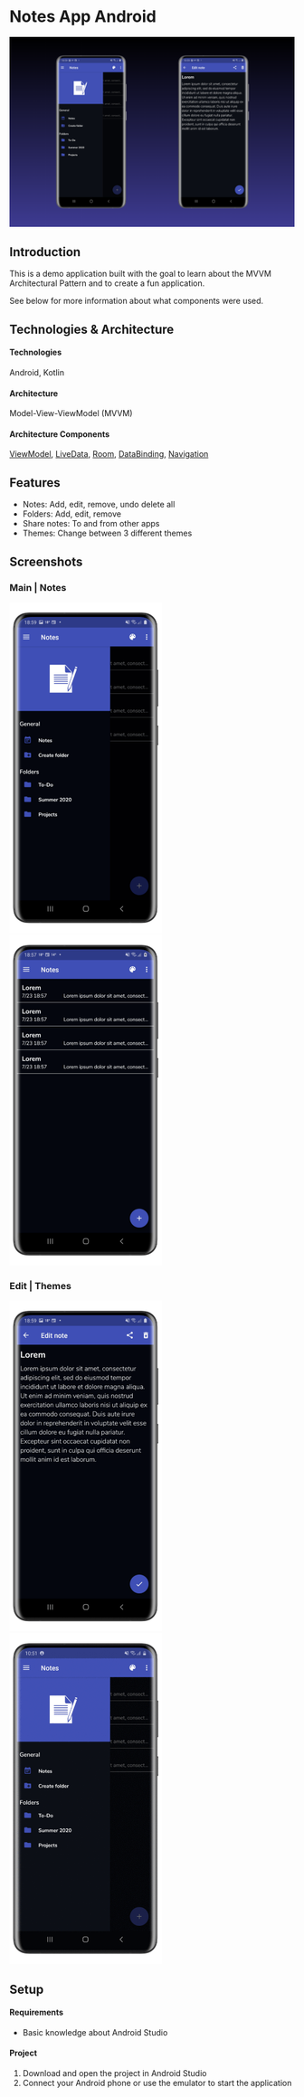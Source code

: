 
# Notes App Android
![HeaderImage](github_pictures/header.png) 

## Introduction
This is a demo application built with the goal to learn about the MVVM Architectural Pattern and to create a fun application.

See below for more information about what components were used.

## Technologies & Architecture 

#### Technologies
Android, Kotlin

#### Architecture
Model-View-ViewModel (MVVM)

#### Architecture Components
[ViewModel](https://developer.android.com/topic/libraries/architecture/viewmodel), [LiveData](https://developer.android.com/topic/libraries/architecture/livedata), [Room](https://developer.android.com/topic/libraries/architecture/room), [DataBinding](https://developer.android.com/topic/libraries/data-binding), 
[Navigation](https://developer.android.com/guide/navigation/)

## Features
- Notes: Add, edit, remove, undo delete all
- Folders: Add, edit, remove
- Share notes: To and from other apps
- Themes: Change between 3 different themes

## Screenshots

### Main | Notes

<p align = "left" >
  <img width="270" height="585" src="github_pictures/main.png">
  <img width="270" height="585" src="github_pictures/notes.png">
</p>

### Edit | Themes

<p align = "left" >
  <img width="270" height="585" src="github_pictures/edit.png">
  <img width="270" height="585" src="github_pictures/themes.gif">
</p>

## Setup
#### Requirements
* Basic knowledge about Android Studio

#### Project
1. Download and open the project in Android Studio
2. Connect your Android phone or use the emulator to start the application

